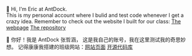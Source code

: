 👋 Hi, I'm Eric at AntDock.  
This is my personal account where I bulid and test code whenever I get a crazy idea.
Remember to check out the website I built for our class: [The webpage](https://nflsixer.top) [The repository](https://github.com/nflsixer/nflsixer.github.io)

👋 你好！我是 AntDock 张哲涵，
这是我自己的账号，我在这里测试我的奇思妙想。
记得康康我搭建的班级网站：[网站页面](https://nflsixer.top) [开源代码库](https://github.com/nflsixer/nflsixer.github.io)
